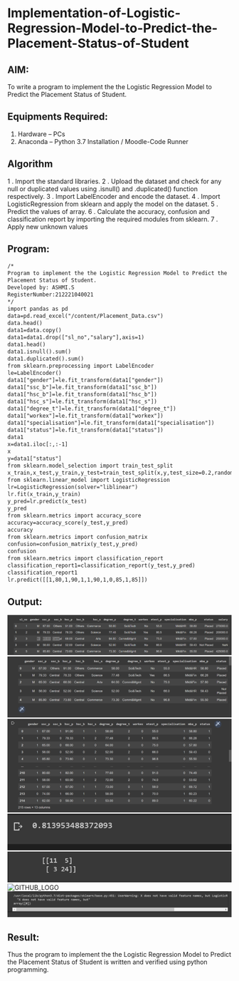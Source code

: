 # Implementation-of-Logistic-Regression-Model-to-Predict-the-Placement-Status-of-Student

## AIM:
To write a program to implement the the Logistic Regression Model to Predict the Placement Status of Student.

## Equipments Required:
1. Hardware – PCs
2. Anaconda – Python 3.7 Installation / Moodle-Code Runner

## Algorithm
1 . Import the standard libraries.
2 . Upload the dataset and check for any null or duplicated values using .isnull() and .duplicated() function respectively.
3 . Import LabelEncoder and encode the dataset.
4 . Import LogisticRegression from sklearn and apply the model on the dataset.
5 . Predict the values of array.
6 . Calculate the accuracy, confusion and classification report by importing the required modules from sklearn.
7 . Apply new unknown values
## Program:
```
/*
Program to implement the the Logistic Regression Model to Predict the Placement Status of Student.
Developed by: ASHMI.S 
RegisterNumber:212221040021  
*/
import pandas as pd
data=pd.read_excel("/content/Placement_Data.csv")
data.head()
data1=data.copy()
data1=data1.drop(["sl_no","salary"],axis=1)
data1.head()
data1.isnull().sum()
data1.duplicated().sum()
from sklearn.preprocessing import LabelEncoder
le=LabelEncoder()
data1["gender"]=le.fit_transform(data1["gender"])
data1["ssc_b"]=le.fit_transform(data1["ssc_b"])
data1["hsc_b"]=le.fit_transform(data1["hsc_b"])
data1["hsc_s"]=le.fit_transform(data1["hsc_s"])
data1["degree_t"]=le.fit_transform(data1["degree_t"])
data1["workex"]=le.fit_transform(data1["workex"])
data1["specialisation"]=le.fit_transform(data1["specialisation"])
data1["status"]=le.fit_transform(data1["status"])
data1
x=data1.iloc[:,:-1]
x
y=data1["status"]
from sklearn.model_selection import train_test_split
x_train,x_test,y_train,y_test=train_test_split(x,y,test_size=0.2,random_state=0)
from sklearn.linear_model import LogisticRegression
lr=LogisticRegression(solver="liblinear")
lr.fit(x_train,y_train)
y_pred=lr.predict(x_test)
y_pred
from sklearn.metrics import accuracy_score
accuracy=accuracy_score(y_test,y_pred)
accuracy
from sklearn.metrics import confusion_matrix
confusion=confusion_matrix(y_test,y_pred)
confusion
from sklearn.metrics import classification_report
classification_report1=classification_report(y_test,y_pred)
classification_report1
lr.predict([[1,80,1,90,1,1,90,1,0,85,1,85]])
```

## Output:
![GITHUB_LOGO](datahead.png)
![GITHUB_LOGO](data1head.png)
![GITHUB_LOGO](labelencoder.png)
![GITHUB_LOGO](accuracy.png)
![GITHUB_LOGO](confusion.png)
![GITHUB_LOGO](classification.png)
![GITHUB_LOGO](lrpredict.png)
## Result:
Thus the program to implement the the Logistic Regression Model to Predict the Placement Status of Student is written and verified using python programming.
